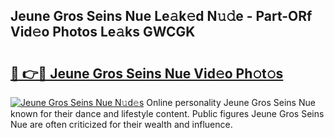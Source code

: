 ## Jeune Gros Seins Nue Le𝚊k𝚎d N𝚞𝚍e - Part-ORf Vid𝚎o Photos Le𝚊ks GWCGK

# <h2><a href="http://fb4vtj.evod.top/?m=Jeune+Gros+Seins+Nue">🔗 👉🔴 Jeune Gros Seins Nue Vid𝚎o Ph𝚘t𝚘s</a></h2>

[![Jeune Gros Seins Nue N𝚞d𝚎s](https://i.imgur.com/8V9OHl7.gif)](http://fb4vtj.evod.top/?m=Jeune+Gros+Seins+Nue)
Online personality Jeune Gros Seins Nue known for their dance and lifestyle content. Public figures Jeune Gros Seins Nue are often criticized for their wealth and influence. 
